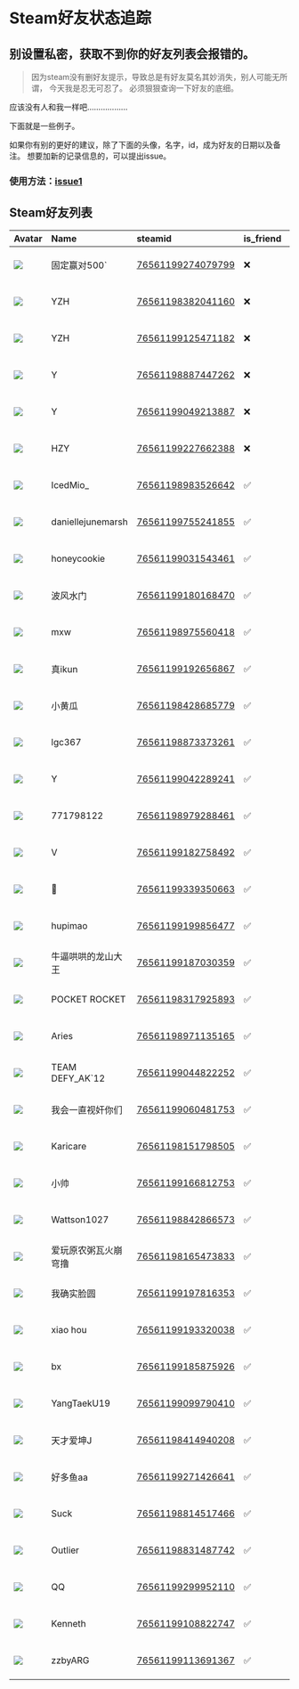 # Steam好友状态追踪
## 别设置私密，获取不到你的好友列表会报错的。

> 因为steam没有删好友提示，导致总是有好友莫名其妙消失，别人可能无所谓，
> 今天我是忍无可忍了。 必须狠狠查询一下好友的底细。

应该没有人和我一样吧………………

下面就是一些例子。

如果你有别的更好的建议，除了下面的头像，名字，id，成为好友的日期以及备注。 想要加新的记录信息的，可以提出issue。

### 使用方法：[issue1](https://github.com/systemannounce/SteamFriends/issues/1)


## Steam好友列表
| Avatar                                                                            | Name              | steamid                                                                     | is_friend   | BFD                 | removed_time        | Remark   |
|:----------------------------------------------------------------------------------|:------------------|:----------------------------------------------------------------------------|:------------|:--------------------|:--------------------|:---------|
| ![](https://avatars.steamstatic.com/98df7f19e274b3eef58786e1ee475347800f6103.jpg) | 固定赢对500`          | [76561199274079799](https://steamcommunity.com/profiles/76561199274079799/) | ❌           | 2025-04-24 11:47:41 | 2025-05-19 08:57:18 |          |
| ![](https://avatars.steamstatic.com/ee16b58c180bb4a76d7e63cb0a5770c98fc8566c.jpg) | YZH               | [76561198382041160](https://steamcommunity.com/profiles/76561198382041160/) | ❌           | 2025-01-21 01:56:27 | 2025-03-12 08:48:47 |          |
| ![](https://avatars.steamstatic.com/95d5b7627531e580ef051cd35d9f4290eea9dde5.jpg) | YZH               | [76561199125471182](https://steamcommunity.com/profiles/76561199125471182/) | ❌           | 2025-02-21 11:29:15 | 2025-02-26 08:47:26 |          |
| ![](https://avatars.steamstatic.com/20a5fe21aac3619dfd6a87e501cb1320148040d2.jpg) | Y                 | [76561198887447262](https://steamcommunity.com/profiles/76561198887447262/) | ❌           | 2025-01-17 07:56:52 | 2025-01-27 08:46:26 |          |
| ![](https://avatars.steamstatic.com/7fb4b4481a7f5648f7e6830ae070c1eda16b14d4.jpg) | Y                 | [76561199049213887](https://steamcommunity.com/profiles/76561199049213887/) | ❌           | 2024-12-23 11:37:01 | 2025-01-05 10:59:13 |          |
| ![](https://avatars.steamstatic.com/60b8aeb40554238432d3447b4a67b68c7bab136e.jpg) | HZY               | [76561199227662388](https://steamcommunity.com/profiles/76561199227662388/) | ❌           | 2024-10-08 14:55:03 | 2024-12-25 10:40:11 |          |
| ![](https://avatars.steamstatic.com/a46f51942ddb69648de738f824372f53e81615d3.jpg) | IcedMio_          | [76561198983526642](https://steamcommunity.com/profiles/76561198983526642/) | ✅           | 2022-03-11 01:58:16 |                     |          |
| ![](https://avatars.steamstatic.com/74790bf1d0c40d2aacfd9404f67241376f709caa.jpg) | daniellejunemarsh | [76561199755241855](https://steamcommunity.com/profiles/76561199755241855/) | ✅           | 2024-08-16 04:25:45 |                     |          |
| ![](https://avatars.steamstatic.com/df2848e5ecf9643b0437419080f0e4a794fddb68.jpg) | honeycookie       | [76561199031543461](https://steamcommunity.com/profiles/76561199031543461/) | ✅           | 2021-01-30 02:59:07 |                     |          |
| ![](https://avatars.steamstatic.com/faa5761c000d6499b33ca35724080a7a2ca08c3f.jpg) | 波风水门              | [76561199180168470](https://steamcommunity.com/profiles/76561199180168470/) | ✅           | 2021-12-03 02:25:19 |                     |          |
| ![](https://avatars.steamstatic.com/fef49e7fa7e1997310d705b2a6158ff8dc1cdfeb.jpg) | mxw               | [76561198975560418](https://steamcommunity.com/profiles/76561198975560418/) | ✅           | 2021-01-15 04:10:47 |                     |          |
| ![](https://avatars.steamstatic.com/bcc2b84356ce8b4c8e158c590fc17fb9e60b1bdc.jpg) | 真ikun             | [76561199192656867](https://steamcommunity.com/profiles/76561199192656867/) | ✅           | 2022-03-04 14:59:33 |                     |          |
| ![](https://avatars.steamstatic.com/2201b1de3a95a1ced9adc1555f8a0e725dc1841c.jpg) | 小黄瓜               | [76561198428685779](https://steamcommunity.com/profiles/76561198428685779/) | ✅           | 2022-03-04 12:40:28 |                     |          |
| ![](https://avatars.steamstatic.com/6889e542266ff1eca9c32d7f405a723a0e19f756.jpg) | lgc367            | [76561198873373261](https://steamcommunity.com/profiles/76561198873373261/) | ✅           | 2023-09-02 14:05:35 |                     |          |
| ![](https://avatars.steamstatic.com/702e4c39210508a365050fb637dce5a5f9b93c21.jpg) | Y                 | [76561199042289241](https://steamcommunity.com/profiles/76561199042289241/) | ✅           | 2025-01-03 14:24:00 |                     |          |
| ![](https://avatars.steamstatic.com/8f6916be3dcc60a0c3e9391276bce389a138b83a.jpg) | 771798122         | [76561198979288461](https://steamcommunity.com/profiles/76561198979288461/) | ✅           | 2024-03-20 10:53:53 |                     |          |
| ![](https://avatars.steamstatic.com/148ff422f2245ab66abfeabf3f7506861d6b703b.jpg) | V                 | [76561199182758492](https://steamcommunity.com/profiles/76561199182758492/) | ✅           | 2022-01-25 07:20:57 |                     |          |
| ![](https://avatars.steamstatic.com/de6e77ded48b7bd80f0e71d90675f03eca0b53d0.jpg) | 🐓                 | [76561199339350663](https://steamcommunity.com/profiles/76561199339350663/) | ✅           | 2022-09-13 12:12:29 |                     |          |
| ![](https://avatars.steamstatic.com/fef49e7fa7e1997310d705b2a6158ff8dc1cdfeb.jpg) | hupimao           | [76561199199856477](https://steamcommunity.com/profiles/76561199199856477/) | ✅           | 2021-12-03 12:09:30 |                     |          |
| ![](https://avatars.steamstatic.com/f12b981b9d487056a1e69d204ddd85a137d51400.jpg) | 牛逼哄哄的龙山大王         | [76561199187030359](https://steamcommunity.com/profiles/76561199187030359/) | ✅           | 2024-02-12 12:04:27 |                     |          |
| ![](https://avatars.steamstatic.com/599f59b1d58e5ff224dbb2f0cddd807bab30db51.jpg) | POCKET ROCKET     | [76561198317925893](https://steamcommunity.com/profiles/76561198317925893/) | ✅           | 2023-10-30 09:29:56 |                     |          |
| ![](https://avatars.steamstatic.com/f61a1c2e9ee05236d6cbc89add14976eb05b6cd9.jpg) | Aries             | [76561198971135165](https://steamcommunity.com/profiles/76561198971135165/) | ✅           | 2021-01-28 08:36:51 |                     |          |
| ![](https://avatars.steamstatic.com/9271eb298d73dd05657bb4a5f8f80facda490940.jpg) | TEAM DEFY_AK`12   | [76561199044822252](https://steamcommunity.com/profiles/76561199044822252/) | ✅           | 2021-09-03 00:40:57 |                     |          |
| ![](https://avatars.steamstatic.com/343dab39597de5d25d02eab2b2fe48d8dde6ae0e.jpg) | 我会一直视奸你们          | [76561199060481753](https://steamcommunity.com/profiles/76561199060481753/) | ✅           | 2024-09-12 12:35:36 |                     |          |
| ![](https://avatars.steamstatic.com/f2eca8d585fdc2d0d5e7abd8c22437506a89642c.jpg) | Karicare          | [76561198151798505](https://steamcommunity.com/profiles/76561198151798505/) | ✅           | 2024-09-24 10:14:42 |                     |          |
| ![](https://avatars.steamstatic.com/37326262d50c6002f14b27cb9d03ffe2b1614d91.jpg) | 小帅                | [76561199166812753](https://steamcommunity.com/profiles/76561199166812753/) | ✅           | 2023-08-29 08:20:44 |                     |          |
| ![](https://avatars.steamstatic.com/da0c2235b63b5ad6ab9e18c1a15bcf182f9a018f.jpg) | Wattson1027       | [76561198842866573](https://steamcommunity.com/profiles/76561198842866573/) | ✅           | 2021-09-08 05:58:36 |                     |          |
| ![](https://avatars.steamstatic.com/59a8661a1c24c52653aca56f97410f2e0e3fc161.jpg) | 爱玩原农粥瓦火崩穹撸        | [76561198165473833](https://steamcommunity.com/profiles/76561198165473833/) | ✅           | 2025-04-28 13:44:58 |                     |          |
| ![](https://avatars.steamstatic.com/a98a7140385fe9c7b2b345dd1a9e56d95cd555e7.jpg) | 我确实脸圆             | [76561199197816353](https://steamcommunity.com/profiles/76561199197816353/) | ✅           | 2022-07-16 07:53:29 |                     |          |
| ![](https://avatars.steamstatic.com/fef49e7fa7e1997310d705b2a6158ff8dc1cdfeb.jpg) | xiao hou          | [76561199193320038](https://steamcommunity.com/profiles/76561199193320038/) | ✅           | 2022-06-07 09:03:11 |                     |          |
| ![](https://avatars.steamstatic.com/a64e6c7e30830745446cfba424c5d806dfb83b04.jpg) | bx                | [76561199185875926](https://steamcommunity.com/profiles/76561199185875926/) | ✅           | 2022-02-02 12:09:58 |                     |          |
| ![](https://avatars.steamstatic.com/42c474bd525a351c64ac490f1bee34773fdb7421.jpg) | YangTaekU19       | [76561199099790410](https://steamcommunity.com/profiles/76561199099790410/) | ✅           | 2021-10-08 14:17:13 |                     |          |
| ![](https://avatars.steamstatic.com/f0d8398e37f6ae20552d7a8de2df88be11dbecdc.jpg) | 天才爱坤J             | [76561198414940208](https://steamcommunity.com/profiles/76561198414940208/) | ✅           | 2025-01-08 10:16:22 |                     |          |
| ![](https://avatars.steamstatic.com/7050a3a95677bc3331e0780587160d8bb733cbaa.jpg) | 好多鱼aa             | [76561199271426641](https://steamcommunity.com/profiles/76561199271426641/) | ✅           | 2022-05-29 12:27:23 |                     |          |
| ![](https://avatars.steamstatic.com/1c0b5c37a442a2d39f32902ec42f2e26ba6a142e.jpg) | Suck              | [76561198814517466](https://steamcommunity.com/profiles/76561198814517466/) | ✅           | 2021-01-06 10:59:08 |                     |          |
| ![](https://avatars.steamstatic.com/49a7d83d735d164cb4bf1bcab7dbc5580207bd47.jpg) | Outlier           | [76561198831487742](https://steamcommunity.com/profiles/76561198831487742/) | ✅           | 2021-08-08 01:41:08 |                     |          |
| ![](https://avatars.steamstatic.com/ec836e18d52d5ed74c012449e46c6aabbd7e6fdc.jpg) | QQ                | [76561199299952110](https://steamcommunity.com/profiles/76561199299952110/) | ✅           | 2024-04-04 08:41:52 |                     |          |
| ![](https://avatars.steamstatic.com/3654d7520a7004a8910c9d4b5ed2a7e66d06d4c9.jpg) | Kenneth           | [76561199108822747](https://steamcommunity.com/profiles/76561199108822747/) | ✅           | 2022-03-03 13:37:30 |                     |          |
| ![](https://avatars.steamstatic.com/fef49e7fa7e1997310d705b2a6158ff8dc1cdfeb.jpg) | zzbyARG           | [76561199113691367](https://steamcommunity.com/profiles/76561199113691367/) | ✅           | 2025-04-28 14:18:37 |                     |          |